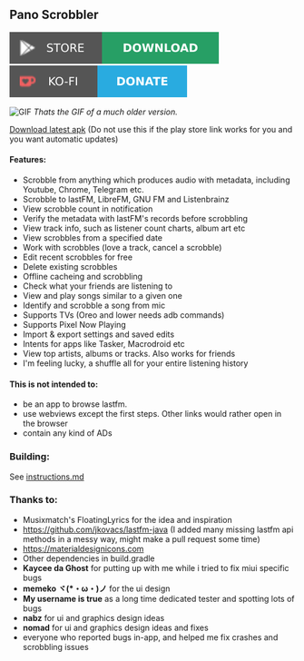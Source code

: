 ## Pano Scrobbler
[play-store]: shields/play-store.svg
[play-store-link]: https://play.google.com/store/apps/details?id=com.arn.scrobble
[ko-fi]: shields/ko-fi.svg
[ko-fi-link]: https://ko-fi.com/kawaiiDango
[![download][play-store]][play-store-link] [![donate][ko-fi]][ko-fi-link]

<img alt='GIF' src='https://media.giphy.com/media/WvikAmG3iseJoFun1A/giphy.gif' width="240"/>
<i>Thats the GIF of a much older version.</i>

<a href="https://bit.ly/Pscrdl">Download latest apk</a> (Do not use this if the play store link works for you and you want automatic updates)

#### Features:
- Scrobble from anything which produces audio with metadata, including Youtube, Chrome, Telegram etc.
- Scrobble to lastFM, LibreFM, GNU FM and Listenbrainz
- View scrobble count in notification
- Verify the metadata with lastFM's records before scrobbling
- View track info, such as listener count charts, album art etc
- View scrobbles from a specified date
- Work with scrobbles (love a track, cancel a scrobble)
- Edit recent scrobbles for free
- Delete existing scrobbles
- Offline cacheing and scrobbling
- Check what your friends are listening to
- View and play songs similar to a given one
- Identify and scrobble a song from mic
- Supports TVs (Oreo and lower needs adb commands)
- Supports Pixel Now Playing
- Import & export settings and saved edits
- Intents for apps like Tasker, Macrodroid etc
- View top artists, albums or tracks. Also works for friends
- I'm feeling lucky, a shuffle all for your entire listening history

#### This is not intended to:
- be an app to browse lastfm.
- use webviews except the first steps. Other links would rather open in the browser
- contain any kind of ADs

### Building:
See [instructions.md](instructions.md)

### Thanks to:
- Musixmatch's FloatingLyrics for the idea and inspiration
- https://github.com/jkovacs/lastfm-java (I added many missing lastfm api methods in a messy way, might make a pull request some time)
- https://materialdesignicons.com
- Other dependencies in build.gradle
- **Kaycee da Ghost** for putting up with me while i tried to fix miui specific bugs
- **memeko ヾ(\*・ω・)ノ** for the ui design
- **My username is true** as a long time dedicated tester and spotting lots of bugs
- **nabz** for ui and graphics design ideas
- **nomad** for ui and graphics design ideas and fixes
- everyone who reported bugs in-app, and helped me fix crashes and scrobbling issues